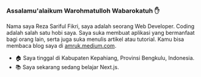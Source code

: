 ### Assalamu'alaikum Warohmatulloh Wabarokatuh :hand:
Nama saya Reza Sariful Fikri, saya adalah seorang Web Developer. Coding adalah salah satu hobi saya. Saya suka membuat aplikasi yang bermanfaat bagi orang lain, serta juga suka menulis artikel atau tutorial. Kamu bisa membaca blog saya di [amruk.medium.com](https://amrukcode.medium.com).

- :house: Saya tinggal di Kabupaten Kepahiang, Provinsi Bengkulu, Indonesia.
- :books: Saya sekarang sedang belajar Next.js.
